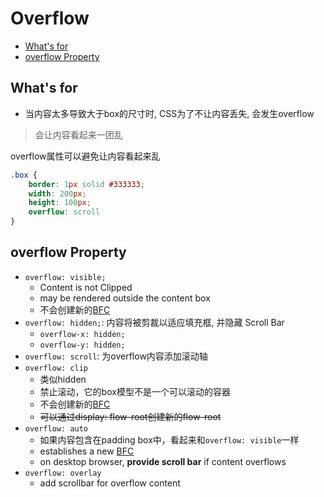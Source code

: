 # Overflow

- [What's for](#whats-for)
- [overflow Property](#overflow-property)

## What's for

- 当内容太多导致大于box的尺寸时, CSS为了不让内容丢失, 会发生overflow

> 会让内容看起来一团乱

overflow属性可以避免让内容看起来乱

```css
.box {
    border: 1px solid #333333;
    width: 200px;
    height: 100px;
    overflow: scroll
}
```

## overflow Property

- `overflow: visible;`
  - Content is not Clipped
  - may be rendered outside the content box
  - 不会创建新的[BFC](css-block-formatting-context.md)
- `overflow: hidden;`: 内容将被剪裁以适应填充框, 并隐藏 Scroll Bar
  - `overflow-x: hidden;`
  - `overflow-y: hidden;`
- `overflow: scroll`: 为overflow内容添加滚动轴
- `overflow: clip`
  - 类似hidden
  - 禁止滚动，它的box模型不是一个可以滚动的容器
  - 不会创建新的[BFC](css-block-formatting-context.md)
  - ~~可以通过display: flow-root创建新的flow-root~~
- `overflow: auto`
  - 如果内容包含在padding box中，看起来和`overflow: visible`一样
  - establishes a new [BFC](css-block-formatting-context.md)
  - on desktop browser, **provide scroll bar** if content overflows 
- `overflow: overlay`
  - add scrollbar for overflow content
